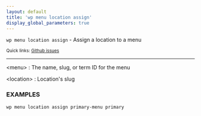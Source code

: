 ```yaml
---
layout: default
title: 'wp menu location assign'
display_global_parameters: true
---
```


`wp menu location assign` - Assign a location to a menu

<small>Quick links: <a href="https://github.com/wp-cli/wp-cli/issues?q=is%3Aopen+label%3Acommand%3Aassign+sort%3Aupdated-desc">Github issues</a></small>

<hr />

&lt;menu&gt;
: The name, slug, or term ID for the menu

&lt;location&gt;
: Location's slug

### EXAMPLES

    wp menu location assign primary-menu primary



